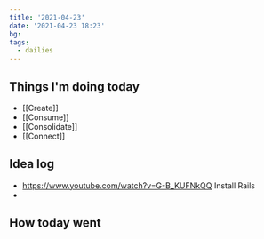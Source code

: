 ```yaml
---
title: '2021-04-23'
date: '2021-04-23 18:23'
bg:
tags:
  - dailies
---
```


## Things I'm doing today

- [[Create]]
- [[Consume]]
- [[Consolidate]]
- [[Connect]]

## Idea log

- https://www.youtube.com/watch?v=G-B_KUFNkQQ Install Rails
-

## How today went

